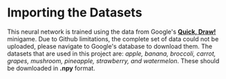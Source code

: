# Importing the Datasets

This neural network is trained using the data from Google's [**Quick, Draw!**]([https://github.com/googlecreativelab/quickdraw-dataset](https://github.com/googlecreativelab/quickdraw-dataset)) minigame. Due to Github limitations, the complete set of data could not be uploaded, please navigate to Google's database to download them. The datasets that are used in this project are: *apple, banana, broccoli, carrot, grapes, mushroom, pineapple, strawberry, and watermelon*. These should be downloaded in **.npy** format.